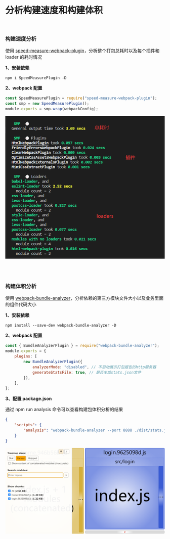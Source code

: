 # 分析构建速度和构建体积

</br>

### 构建速度分析

使用 [speed-measure-webpack-plugin](https://www.npmjs.com/package/speed-measure-webpack-plugin)，分析整个打包总耗时以及每个插件和 loader 的耗时情况

**1、安装依赖**

```
npm i SpeedMeasurePlugin -D
```

**2、webpack 配置**

```javascript
const SpeedMeasurePlugin = require("speed-measure-webpack-plugin");
const smp = new SpeedMeasurePlugin();
module.exports = smp.wrap(webpackConfig);
```

![image](./img/speed.png)

</br>
</br>

### 构建体积分析

使用 [webpack-bundle-analyzer](https://www.npmjs.com/package/webpack-bundle-analyzer)，分析依赖的第三方模块文件大小以及业务里面的组件代码大小

**1、安装依赖**

```
npm install --save-dev webpack-bundle-analyzer -D
```

**2、webpack 配置**

```javascript
const { BundleAnalyzerPlugin } = require("webpack-bundle-analyzer");
module.exports = {
    plugins: [
        new BundleAnalyzerPlugin({
            analyzerMode: "disabled", // 不启动展示打包报告的http服务器
            generateStatsFile: true, // 是否生成stats.json文件
        }),
    ],
};
```

**3、配置 package.json**

通过 npm run analysis 命令可以查看构建包体积分析的结果

```json
{
    "scripts": {
        "analysis": "webpack-bundle-analyzer --port 8888 ./dist/stats.json"
    }
}
```

![image](./img/buildSize.png)

</br>
</br>

